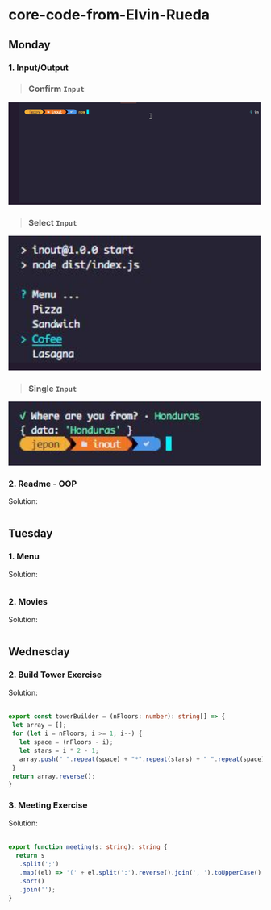 # core-code-from-Elvin-Rueda


## Monday




### 1. Input/Output

>### Confirm `Input` 
<img src="./Assets/Select.gif" alt="Input" width="500">


>### Select `Input` 
<img src="./Assets/Select Input.JPG" alt="Input" width="500">


>### Single `Input` 
<img src="./Assets/Single Input.JPG" alt="Input" width="500">


 
 ### 2. Readme - OOP




Solution:
 
 
 ```Typescript
 
 
 ```
 
 
## Tuesday




### 1. Menu




Solution:
 
 
 ```Typescript
 
 
 ```
 
 
 
 ### 2. Movies




Solution:
 
 
 ```Typescript
 
 
 ```
 
 
 
 ## Wednesday




### 2. Build Tower Exercise




Solution:
 
 
 ```Typescript
 
 export const towerBuilder = (nFloors: number): string[] => {
  let array = [];
  for (let i = nFloors; i >= 1; i--) {
    let space = (nFloors - i);
    let stars = i * 2 - 1;
    array.push(" ".repeat(space) + "*".repeat(stars) + " ".repeat(space));
  }
  return array.reverse();
}
 
 
 ```
 
 ### 3. Meeting Exercise




Solution:
 
 
 ```Typescript
 
 export function meeting(s: string): string {
   return s
    .split(';')
    .map((el) => '(' + el.split(':').reverse().join(', ').toUpperCase() + ')')
    .sort()
    .join('');
}
 
 
 ```
 
